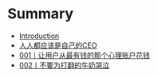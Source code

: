 # Summary

- [Introduction](README.md)
- [人人都应该是自己的CEO](000.md)
- [001丨让用户从最有钱的那个心理账户花钱](001.md)
- [002丨不要为打翻的牛奶哭泣](002.)